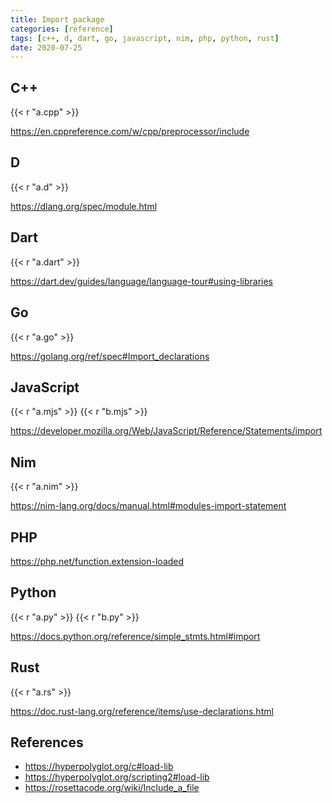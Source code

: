 ```yaml
---
title: Import package
categories: [reference]
tags: [c++, d, dart, go, javascript, nim, php, python, rust]
date: 2020-07-25
---
```


## C++

{{< r "a.cpp" >}}

<https://en.cppreference.com/w/cpp/preprocessor/include>

## D

{{< r "a.d" >}}

<https://dlang.org/spec/module.html>

## Dart

{{< r "a.dart" >}}

<https://dart.dev/guides/language/language-tour#using-libraries>

## Go

{{< r "a.go" >}}

<https://golang.org/ref/spec#Import_declarations>

## JavaScript

{{< r "a.mjs" >}}
{{< r "b.mjs" >}}

<https://developer.mozilla.org/Web/JavaScript/Reference/Statements/import>

## Nim

{{< r "a.nim" >}}

<https://nim-lang.org/docs/manual.html#modules-import-statement>

## PHP

<https://php.net/function.extension-loaded>

## Python

{{< r "a.py" >}}
{{< r "b.py" >}}

<https://docs.python.org/reference/simple_stmts.html#import>

## Rust

{{< r "a.rs" >}}

<https://doc.rust-lang.org/reference/items/use-declarations.html>

## References

- <https://hyperpolyglot.org/c#load-lib>
- <https://hyperpolyglot.org/scripting2#load-lib>
- <https://rosettacode.org/wiki/Include_a_file>

